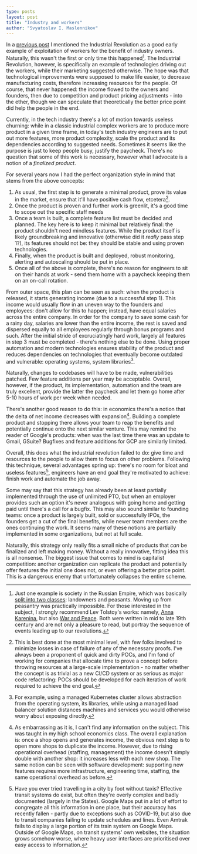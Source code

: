 ```yaml
---
type: posts
layout: post
title: "Industry and workers"
author: "Svyatoslav I. Maslennikov"
---
```


In a [previous post](https://smaslennikov.com/posts/innovation-and-dependence/) I mentioned the Industrial Revolution as a good early example of exploitation of workers for the benefit of industry owners. Naturally, this wasn't the first or only time this happened[^1]. The Industrial Revolution, however, is specifically an example of technologies driving out the workers, while their marketing suggested otherwise. The hope was that technological improvements were supposed to make life easier, to decrease manufacturing costs, therefore increasing resources for the people. Of course, that never happened: the income flowed to the owners and founders, then due to competition and product pricing adjustments - into the ether, though we can speculate that theoretically the better price point did help the people in the end.

Currently, in the tech industry there's a lot of motion towards useless churning: while in a classic industrial complex workers are to produce more product in a given time frame, in today's tech industry engineers are to put out more features, more product complexity, scale the product and its dependencies according to suggested needs. Sometimes it seems like the purpose is just to keep people busy, justify the paycheck. There's no question that some of this work is necessary, however what I advocate is a notion of a *finalized product*.

For several years now I had the perfect organization style in mind that stems from the above concepts:

1. As usual, the first step is to generate a minimal product, prove its value in the market, ensure that it'll have positive cash flow, etcetera[^2].
1. Once the product is proven and further work is greenlit, it's a good time to scope out the specific staff needs
1. Once a team is built, a complete feature list must be decided and planned. The key here is to keep it minimal but relatively final: the product shouldn't need mindless features. While the product itself is likely groundbreaking and innovative (otherwise did it *really* pass step 1?), its features should not be: they should be stable and using proven technologies.
1. Finally, when the product is built and deployed, robust monitoring, alerting and autoscaling should be put in place.
1. Once all of the above is complete, there's no reason for engineers to sit on their hands at work - send them home with a paycheck keeping them on an on-call rotation.

From outer space, this plan can be seen as such: when the product is released, it starts generating income (due to a successful step 1). This income would usually flow in an uneven way to the founders and employees: don't allow for this to happen; instead, have equal salaries across the entire company. In order for the company to save some cash for a rainy day, salaries are lower than the entire income, the rest is saved and dispersed equally to all employees regularly through bonus programs and such. After the initial stride of excruciatingly hard work, largely all features in step 3 must be completed - there's nothing else to be done. Using proper automation and modern technologies ensures stability of the product and reduces dependencies on technologies that eventually become outdated and vulnerable: operating systems, system libraries[^3].

Naturally, changes to codebases will have to be made, vulnerabilities patched. Few feature additions per year may be acceptable. Overall, however, if the product, its implementation, automation and the team are truly excellent, provide the latter the paycheck and let them go home after 5-10 hours of work per week when needed.

There's another good reason to do this: in economics there's a notion that the delta of net income decreases with expansion[^4]. Building a complete product and stopping there allows your team to reap the benefits and potentially continue onto the next similar venture. This may remind the reader of Google's products: when was the last time there was an update to Gmail, GSuite? Bugfixes and feature additions for GCP are similarly limited.

Overall, this does what the industrial revolution failed to do: give time and resources to the people to allow them to focus on other problems. Following this technique, several advantages spring up: there's no room for bloat and useless features[^5], engineers have an end goal they're motivated to achieve: finish work and automate the job away.

Some may say that this strategy has already been at least partially implemented through the use of unlimited PTO, but when an employer provides such an option it's never analogous with going home and getting paid until there's a call for a bugfix. This may also sound similar to founding teams: once a product is largely built, sold or successfully IPOs, the founders get a cut of the final benefits, while newer team members are the ones continuing the work. It seems many of these notions are partially implemented in some organizations, but not at full scale.

Naturally, this strategy only really fits a small niche of products that *can* be finalized and left making money. Without a really innovative, fitting idea this is all nonsense. The biggest issue that comes to mind is capitalist competition: another organization can replicate the product and potentially offer features the initial one does not, or even offering a better price point. This is a dangerous enemy that unfortunately collapses the entire scheme.

[^1]: Just one example is society in the Russian Empire, which was basically [split into two classes](https://en.wikipedia.org/wiki/Russian_Empire#Society): landowners and peasants. Moving up from peasantry was practically impossible. For those interested in the subject, I strongly recommend Lev Tolstoy's works: namely, [Anna Karenina](https://www.goodreads.com/book/show/15823480-anna-karenina), but also [War and Peace](https://www.goodreads.com/book/show/656.War_and_Peace). Both were written in mid to late 19th century and are not only a pleasure to read, but portray the sequence of events leading up to our revolutions.

[^2]: This is best done at the most minimal level, with few folks involved to minimize losses in case of failure of any of the necessary proofs. I've always been a proponent of quick and dirty POCs, and I'm fond of working for companies that allocate time to prove a concept before throwing resources at a large-scale implementation - no matter whether the concept is as trivial as a new CI/CD system or as serious as major code refactoring: POCs should be developed for each iteration of work required to achieve the end goal.

[^3]: For example, using a managed Kubernetes cluster allows abstraction from the operating system, its libraries, while using a managed load balancer solution distances machines and services you would otherwise worry about exposing directly.

[^4]: As embarrassing as it is, I can't find any information on the subject. This was taught in my high school economics class. The overall explanation is: once a shop opens and generates income, the obvious next step is to open more shops to duplicate the income. However, due to rising operational overhead (staffing, management) the income doesn't simply double with another shop: it increases less with each new shop. The same notion can be seen with software development: supporting new features requires more infrastructure, engineering time, staffing, the same operational overhead as before.

[^5]: Have you ever tried travelling in a city by foot without taxis? Effective transit systems do exist, but often they're overly complex and badly documented (largely in the States). Google Maps put in a lot of effort to congregate all this information in one place, but their accuracy has recently fallen - partly due to exceptions such as COVID-19, but also due to transit companies failing to update schedules and lines. Even Amtrak fails to display a large portion of its train system on Google Maps. Outside of Google Maps, on transit systems' own websites, the situation grows somehow worse, where heavy user interfaces are prioritised over easy access to information.
